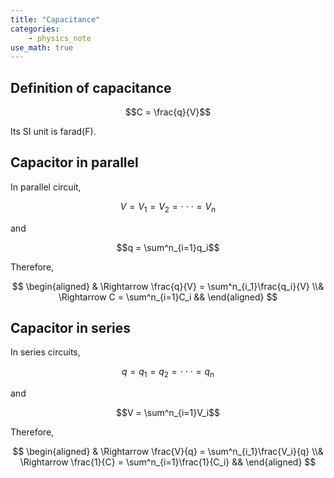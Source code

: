 ```yaml
---
title: "Capacitance"
categories:
    - physics_note
use_math: true
---
```


## Definition of capacitance

$$C = \frac{q}{V}$$

Its SI unit is farad(F).

## Capacitor in parallel

In parallel circuit,

$$V = V_1 = V_2 = \cdot\cdot\cdot = V_n$$

and 

$$q = \sum^n_{i=1}q_i$$

Therefore,

$$
\begin{aligned}
& \Rightarrow \frac{q}{V} = \sum^n_{i_1}\frac{q_i}{V} 
\\& \Rightarrow C = \sum^n_{i=1}C_i &&
\end{aligned}
$$

## Capacitor in series

In series circuits,

$$q = q_1 = q_2 = \cdot\cdot\cdot = q_n$$

and

$$V = \sum^n_{i=1}V_i$$

Therefore,

$$
\begin{aligned}
& \Rightarrow \frac{V}{q} = \sum^n_{i_1}\frac{V_i}{q} 
\\& \Rightarrow \frac{1}{C} = \sum^n_{i=1}\frac{1}{C_i} &&
\end{aligned}
$$